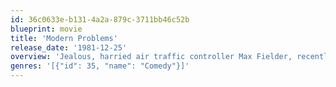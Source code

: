 ```yaml
---
id: 36c0633e-b131-4a2a-879c-3711bb46c52b
blueprint: movie
title: 'Modern Problems'
release_date: '1981-12-25'
overview: 'Jealous, harried air traffic controller Max Fielder, recently dumped by his girlfriend, comes into contact with nuclear waste and is granted the power of telekinesis, which he uses to not only win her back, but to gain a little revenge.'
genres: '[{"id": 35, "name": "Comedy"}]'
---
```

